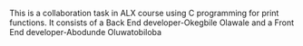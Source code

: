 This is a collaboration task in ALX course using C programming for print functions.
It consists of a Back End developer-Okegbile Olawale and a Front End developer-Abodunde Oluwatobiloba
